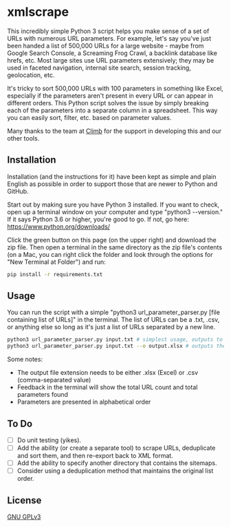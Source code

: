 # xmlscrape

This incredibly simple Python 3 script helps you make sense of a set of URLs with numerous URL parameters. For example, let's say you've just been handed a list of 500,000 URLs for a large website - maybe from Google Search Console, a Screaming Frog Crawl, a backlink database like hrefs, etc. Most large sites use URL parameters extensively; they may be used in faceted navigation, internal site search, session tracking, geolocation, etc. 

It's tricky to sort 500,000 URLs with 100 parameters in something like Excel, especially if the parameters aren't present in every URL or can appear in different orders. This Python script solves the issue by simply breaking each of the parameters into a separate column in a spreadsheet. This way you can easily sort, filter, etc. based on parameter values. 

Many thanks to the team at [Climb](https://www.climbmarketing.com) for the support in developing this and our other tools.  

## Installation

Installation (and the instructions for it) have been kept as simple and plain English as possible in order to support those that are newer to Python and GitHub.

Start out by making sure you have Python 3 installed. If you want to check, open up a terminal window on your computer and type "python3 --version." If it says Python 3.6 or higher, you're good to go. If not, go here: <https://www.python.org/downloads/>

Click the green button on this page (on the upper right) and download the zip file. Then open a terminal in the same directory as the zip file's contents (on a Mac, you can right click the folder and look through the options for "New Terminal at Folder") and run:

```bash
pip install -r requirements.txt
```

## Usage

You can run the script with a simple "python3 url_parameter_parser.py [file containing list of URLs]" in the terminal. The list of URLs can be a .txt, .csv, or anything else so long as it's just a list of URLs separated by a new line.

```bash
python3 url_parameter_parser.py input.txt # simplest usage, outputs to "output.csv" by default
python3 url_parameter_parser.py input.txt --o output.xlsx # outputs the extracted URLs to an Excel file (or a csv file, if that's the file extension you use)
```

Some notes:

* The output file extension needs to be either .xlsx (Excel) or .csv (comma-separated value)
* Feedback in the terminal will show the total URL count and total parameters found
* Parameters are presented in alphabetical order

## To Do

* [ ] Do unit testing (yikes).
* [ ] Add the ability (or create a separate tool) to scrape URLs, deduplicate and sort them, and then re-export back to XML format.
* [ ] Add the ability to specify another directory that contains the sitemaps.
* [ ] Consider using a deduplication method that maintains the original list order.

## License

[GNU GPLv3](https://choosealicense.com/licenses/gpl-3.0/)

